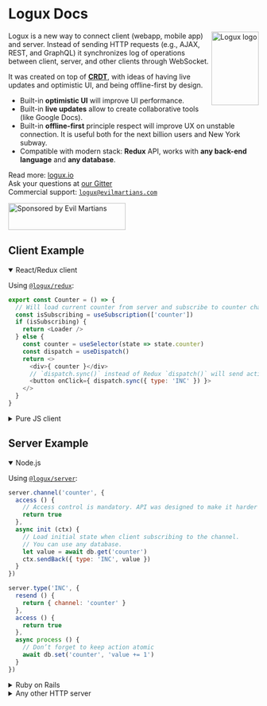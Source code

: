 # Logux Docs

<img align="right" width="95" height="148" title="Logux logo"
     src="https://logux.io/logotype.svg">

Logux is a new way to connect client (webapp, mobile app) and server. Instead of sending HTTP requests (e.g., AJAX, REST, and GraphQL) it synchronizes log of operations between client, server, and other clients through WebSocket.

It was created on top of **[CRDT]**, with ideas of having live updates and optimistic UI, and being offline-first by design.

* Built-in **optimistic UI** will improve UI performance.
* Built-in **live updates** allow to create collaborative tools (like Google Docs).
* Built-in **offline-first** principle respect will improve UX on unstable connection. It is useful both for the next billion users and New York subway.
* Compatible with modern stack: **Redux** API, works with **any back-end language** and **any database**.

Read more: [logux.io]<br>
Ask your questions at [our Gitter]<br>
Commercial support: [`logux@evilmartians.com`]

<a href="https://evilmartians.com/?utm_source=logux-docs">
  <img src="https://evilmartians.com/badges/sponsored-by-evil-martians.svg"
       alt="Sponsored by Evil Martians" width="236" height="54">
</a>

[`logux@evilmartians.com`]: mailto:logux@evilmartians.com
[our Gitter]: https://gitter.im/logux/logux
[logux.io]: https://logux.io/
[CRDT]: https://slides.com/ai/crdt


## Client Example

<details open><summary>React/Redux client</summary>

Using [`@logux/redux`](https://github.com/logux/redux/):

```js
export const Counter = () => {
  // Will load current counter from server and subscribe to counter changes
  const isSubscribing = useSubscription(['counter'])
  if (isSubscribing) {
    return <Loader />
  } else {
    const counter = useSelector(state => state.counter)
    const dispatch = useDispatch()
    return <>
      <div>{ counter }</div>
      // `dispatch.sync()` instead of Redux `dispatch()` will send action to all clients
      <button onClick={ dispatch.sync({ type: 'INC' }) }>
    </>
  }
}
```

</details>
<details><summary>Pure JS client</summary>

Using [`@logux/client`](https://github.com/logux/client/):

```js
log.on('add', (action, meta) => {
  if (action.type === 'INC') {
    counter.innerHTML = parseInt(counter.innerHTML) + 1
  }
})

increase.addEventListener('click', () => {
  log.add({ type: 'INC' }, { sync: true })
})

log.add({ type: 'logux/subscribe' channel: 'counter' }, { sync: true })
```

</details>


## Server Example

<details open><summary>Node.js</summary>

Using [`@logux/server`](https://github.com/logux/server/):

```js
server.channel('counter', {
  access () {
    // Access control is mandatory. API was designed to make it harder to write dangerous code.
    return true
  },
  async init (ctx) {
    // Load initial state when client subscribing to the channel.
    // You can use any database.
    let value = await db.get('counter')
    ctx.sendBack({ type: 'INC', value })
  }
})

server.type('INC', {
  resend () {
    return { channel: 'counter' }
  },
  access () {
    return true
  },
  async process () {
    // Don’t forget to keep action atomic
    await db.set('counter', 'value += 1')
  }
})
```

</details>
<details><summary>Ruby on Rails</summary>

Using [`logux_rails`](https://github.com/logux/logux_rails/):

```ruby
# app/logux/channels/counter.rb
module Channels
  class Counter < Logux::ChannelController
    def initial_data
      [{ type: 'INC', value: db.counter }]
    end
  end
end
```

```ruby
# app/logux/actions/inc.rb
module Actions
  class Inc < Logux::ActionController
    def inc
      # Don’t forget to keep action atomic
      db.update_counter! 'value += 1'
    end
  end
end
```

```ruby
# app/logux/policies/channels/counter.rb
module Policies
  module Channels
    class Counter < Policies::Base
      # Access control is mandatory. API was designed to make it harder to write dangerous code.
      def subscribe?
        true
      end
    end
  end
end
```

```ruby
# app/logux/policies/actions/inc.rb
module Policies
  module Actions
    class inc < Policies::Base
      def inc?
        true
      end
    end
  end
end
```

</details>
<details><summary>Any other HTTP server</summary>

You can use any HTTP server with Logux WebSocket proxy server. Here is a PHP-like pseudocode example:

```php
<?php
$req = json_decode(file_get_contents('php://input'), true);
if ($req['password'] == LOGUX_PASSWORD) {
  foreach ($req['commands'] as $command) {
    if ($command[0] == 'action') {
      $action = $command[1];
      $meta = $command[2];

      if ($action['type'] == 'logux/subscribe') {
        echo '[["approved"],';
        $value = $db->getCounter();
        send_json_http_post(LOGUX_HOST, [
          'password' => LOGUX_PASSWORD,
          'version' => 1,
          'commands' => [
            [
              'action',
              ['type' => 'INC', 'value' => $value],
              ['clients' => get_client_id($meta['id'])]
            ]
          ]
        ]);
        echo '["processed"]]';

      } elseif ($action['type'] == 'inc') {
        $db->updateCounter('value += 1');
        echo '[["approved"],["processed"]]';
      }
    }
  }
}
```

</details>
